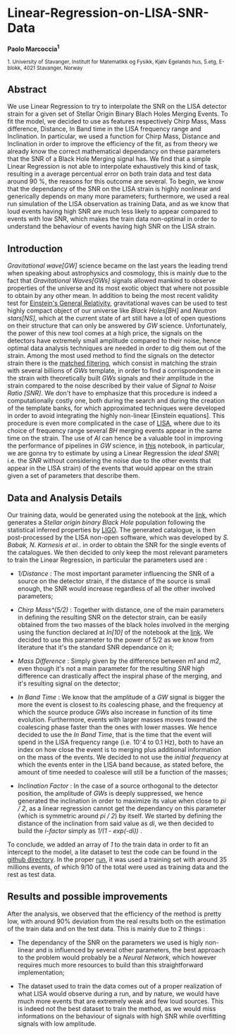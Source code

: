 
# Linear-Regression-on-LISA-SNR-Data
**Paolo Marcoccia<sup>1</sup>**

<sub>1. University of Stavanger, Institutt for Matematikk og Fysikk, Kjølv Egelands hus, 5.etg, E-blokk, 4021 Stavanger, Norway </sub>   

## Abstract ##

We use Linear Regression to try to interpolate the SNR on the LISA detector strain for a given set of Stellar Origin Binary Blach Holes Merging Events.
To fit the model, we decided to use as features respectively Chirp Mass, Mass difference, Distance, In Band time in the LISA frequency range and Inclination.
In particular, we used a function for Chirp Mass, Distance and Inclination in order to improve the efficiency of the fit, as from theory we already know the correct mathematical dependancy on these parameters that the SNR of a Black Hole Merging signal has.
We find that a simple Linear Regression is not able to interpolate exhaustively this kind of task, resulting in a average percentual error on both train data and test data around 90 %, the reasons for this outcome are several.
To begin, we know that the dependancy of the SNR on the LISA strain is highly nonlinear and generically depends on many more parameters;
furthermore, we used a real run simulation of the LISA observation as training Data, and as we know that loud events having high SNR are much less likely to appear compared to events with low SNR, which makes the train data non-optimal in order to understand the behaviour of events having high SNR on the LISA strain.

## Introduction ##

_Gravitational wave[GW]_ science became on the last years the leading trend when speaking about astrophysics and cosmology, this is mainly due to the fact that _Gravitational Waves[GWs]_ signals allowed mankind to observe properties of the universe and its most exotic object that where not possible to obtain by any other mean.
In addition to being the most recent validity test for [Einstein's General Relativity](https://arxiv.org/abs/1612.09309), gravitational waves can be used to test highly compact object of our universe like _Black Holes[BH]_ and _Neutron stars[NS]_, which at the current state of art still have a lot of open questions on their structure that can only be answered by _GW_ science.
Unfortunately, the power of this new tool comes at a high price, the signals on the detectors have extremely small amplitude compared to their noise, hence optimal data analysis techniques are needed in order to dig them out of the strain.
Among the most used method to find the signals on the detector strain there is the [matched filtering](https://arxiv.org/abs/gr-qc/9808076), which consist in matching the strain with several billions of _GWs_ template, in order to find a corrispondence in the strain with theoretically built _GWs_ signals and their amplitude in the strain compared to the noise described by their value of _Signal to Noise Ratio [SNR]_.
We don't have to emphasize that this procedure is indeed a computationally costly one, both during the search and during the creation of the template banks, for which approximated techniques were developed in order to avoid integrating the highly non-linear [Einstein equations].
This procedure is even more complicated in the case of [LISA](https://arxiv.org/abs/1702.00786), where due to its choice of frequency range several _BH_ merging events appear in the same time on the strain.
The use of _AI_ can hence be a valuable tool in improving the performance of pipelines in _GW_ science, in [this](https://github.com/KuZa91/Linear-Regressionon-LISA-SNR/blob/main/SNRLinearRegression.ipynb) notebook, in particular, we are gonna try to estimate by using a Linear Regression the _ideal SNR_( i.e. the _SNR_ without considering the noise due to the other events that appear in the LISA strain) of the events that would appear on the strain given a set of parameters that describe them.

## Data and Analysis Details ##

Our training data, would be generated using the notebook at the [link](https://github.com/KuZa91/Generating-a-BH-Merging-Catalogue/blob/master/BHCatalogV4.1.ipynb), which generates a _Stellar origin binary Black Hole_ population following the statistical inferred properties by [LIGO](https://arxiv.org/pdf/2010.14533.pdf).
The generated catalogue, is then post-processed by the LISA non-open software, which was developed by _S. Babak, N. Karnesis et al._. in order to obtain the SNR for the single events of the catalogues.
We then decided to only keep the most relevant parameters to train the Linear Regression, in particular the parameters used are :

- _1/Distance_ : The most important parameter influencing the SNR of a source on the detector strain, if the distance of the source is small enough, the SNR would increase regardless of all the other involved parameters;

- _Chirp Mass^(5/2)_ : Together with distance, one of the main parameters in defining the resulting SNR on the detector strain, can be easily obtained from the two masses of the black holes involved in the merging using the function declared at _In[10]_ of the notebook at the [link](https://github.com/KuZa91/Generating-a-BH-Merging-Catalogue/blob/master/BHCatalogV4.1.ipynb). We decided to use this parameter to the power of $5/2$ as we know from literature that it's the standard SNR dependance on it;

- _Mass Difference_ : Simply given by the difference between _m1_ and _m2_, even though it's not a main parameter for the resulting _SNR_ high difference can drastically affect the inspiral phase of the merging, and it's resulting signal on the detector;

- _In Band Time_ : We know that the amplitude of a _GW_ signal is bigger the more the event is closest to its coalescing phase, and the frequency at which the source produce _GWs_ also increase in function of its time evolution. Furthermore, events with larger masses moves toward the coalescing phase faster than the ones with lower masses. We hence decided to use the _In Band Time_, that is the time that the event will spend in the LISA frequency range (i.e. 10⁻4 to 0.1 Hz), both to have an index on how close the event is to merging plus additional information on the mass of the events. We decided to not use the _initial frequency_ at which the events enter in the LISA band because, as stated before, the amount of time needed to coalesce will still be a function of the masses;

- _Inclination Factor_ : In the case of a source orthogonal to the detector position, the amplitude of _GWs_ is deeply suppressed, we hence generated the inclination in order to maximize its value when close to _pi / 2_, as a linear regression cannot get the dependancy on this parameter (which is symmetric around _pi / 2_) by itself. We started by defining the distance of the inclination from said value as _di_, we then decided to build the _i-factor_ simply as _1/(1 - exp(-di))_ .  

To conclude, we added an array of _1_ to the train data in order to fit an intercept to the model, a lite dataset to test the code can be found in the [github directory](https://github.com/KuZa91/Linear-Regressionon-LISA-SNR/blob/main/TrainDataLite.h5).
In the proper [run](https://github.com/KuZa91/Linear-Regressionon-LISA-SNR/blob/main/SNRLinearRegression.ipynb), it was used a training set with around 35 millions events, of which 9/10 of the total were used as training data and the rest as test data.

## Results and possible improvements ##

After the analysis, we observed that the efficiency of the method is pretty low, with around 90% deviation from the real results both on the estimation of the train data and on the test data. This is mainly due to 2 things :

- The dependancy of the SNR on the parameters we used is higly non-linear and is influenced by several other parameters, the best approach to the problem would probably be a _Neural Network_, which however requires much more resources to build than this straightforward implementation;

- The dataset used to train the data comes out of a proper realization of what LISA would observe during a run, and by nature, we would have much more events that are extremely weak and few loud sources. This is indeed not the best dataset to train the method, as we would miss informations on the behaviour of signals with high SNR while overfitting signals with low amplitude. 


